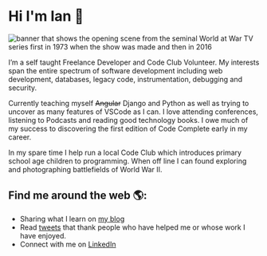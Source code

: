 # Hi I'm Ian 👋

<img src="https://oraclefrontovikcom.files.wordpress.com/2018/06/wawcombined.jpg" alt="banner that shows the opening scene from the seminal World at War TV series first in 1973 when the show was made and then in 2016">

I’m a self taught Freelance Developer and Code Club Volunteer. My interests span the entire spectrum of software development including web development, databases, legacy code, instrumentation, debugging and security. 

Currently teaching myself ~~Angular~~ Django and Python as well as trying to uncover as many features of VSCode as I can. I love attending conferences, listening to Podcasts and reading good technology books. I owe much of my success to discovering the first edition of Code Complete early in my career.

In my spare time I help run a local Code Club which introduces primary school age children to programming. When off line I can found exploring and photographing battlefields of World War II.

## Find me around the web 🌎: 
- Sharing what I learn on <a href="https://oraclefrontovik.com/">my blog</a>
- Read <a href="https://twitter.com/IanHCarpenter">tweets</a> that thank people who have helped me or whose work I have enjoyed.
- Connect with me on <a href="https://www.linkedin.com/in/ianhcarpenter/">LinkedIn</a>
